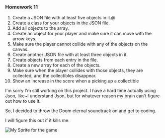 ### Homework 11

1. Create a JSON file with at least five objects in it.@
2. Create a class for your objects in the JSON file.
3. Add all objects to the array.
4. Create an object for your player and make sure it can move with
the arrow keys.
5. Make sure the player cannot collide with any of the objects on
the canvas.
6. Create another JSON file with at least three objects in it.
7. Create objects from each entry in the file.
8. Create a new array for each of the objects.
9. Make sure when the player collides with those objects, they are
collected, and the collectibles disappear.
10. Show an increase in the score when a picking up a
collectible

I'm sorry I'm still working on this project. I have a hard time actually using Json,
like~I understand Json, but for whatever reason my brain can't figure out how to use it.

So, I decided to throw the Doom eternal soundtrack on and get to coding.

I will figure this out if it kills me.

![My Sprite for the game](/assets/screenshot.jpg)
